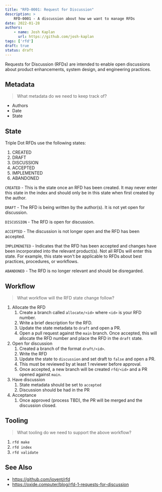 ```yaml
---
title: "RFD-0001: Request for Discussion"
description: >
    RFD-0001 - A discussion about how we want to manage RFDs
date: 2022-01-28
authors: 
    - name: Josh Kaplan
      url: https://github.com/josh-kaplan
tags: ['rfd']
draft: true
status: draft
---
```


Requests for Discussion (RFDs) are intended to enable open discussions about
product enhancements, system design, and engineering practices.


<!--truncate-->

## Metadata

> What metadata do we need to keep track of?

- Authors
- Date
- State

## State

Triple Dot RFDs use the following states:

1. CREATED
2. DRAFT
3. DISCUSSION
4. ACCEPTED
5. IMPLEMENTED
6. ABANDONED

`CREATED` - This is the state once an RFD has been created. It may never enter 
this state in the index and should only be in this state when first created
by the author.

`DRAFT` - The RFD is being written by the author(s). It is not yet open for
discussion.

`DISCUSSION` - The RFD is open for discussion.

`ACCEPTED` - The discussion is not longer open and the RFD has been accepted.

`IMPLEMENETED` - Indicates that the RFD has been accepted and changes have been
incorporated into the relevant product(s). Not all RFDs will enter this state.
For example, this state won't be applicable to RFDs about best practices, 
procedures, or workflows.

`ABANDONED` - The RFD is no longer relevant and should be disregarded.


## Workflow

> What workflow will the RFD state change follow?

1. Allocate the RFD
    1. Create a branch called `allocate/<id>` where `<id>` is your RFD number.
    1. Write a brief description for the RFD.
    1. Update the state metadata to `draft` and open a PR.
    1. Open a pull request against the `main` branch. Once accepted, this will 
      allocate the RFD number and place the RFD in the `draft` state.
1. Open for discussion
    1. Created a branch of the format `draft/<id>`.
    1. Write the RFD
    1. Update the state to `discussion` and set draft to `false` and open a PR.
    1. This must be reviewed by at least 1 reviewer before approval.
    1. Once accepted, a new branch will be created `rfd/<id>` and a PR opened against `main`.
1. Have discussion
    1. State metadata should be set to `accepted` 
    1. Discussion should be had in the PR
1. Acceptance
    1. Once approved (process TBD), the PR will be merged and the discussion closed.


## Tooling

> What tooling do we need to support the above workflow?

1. `rfd make`
1. `rfd index`
1. `rfd validate` 

## See Also
 
- https://github.com/joyent/rfd
- https://oxide.computer/blog/rfd-1-requests-for-discussion
